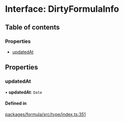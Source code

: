 # Interface: DirtyFormulaInfo

## Table of contents

### Properties

- [updatedAt](DirtyFormulaInfo.md#updatedat)

## Properties

### <a id="updatedat" name="updatedat"></a> updatedAt

• **updatedAt**: `Date`

#### Defined in

[packages/formula/src/type/index.ts:351](https://github.com/mashcard/mashcard/blob/main/packages/formula/src/type/index.ts#L351)
